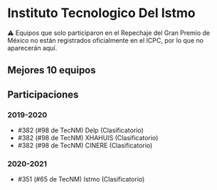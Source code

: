 # Instituto Tecnologico Del Istmo

:warning: Equipos que solo participaron en el Repechaje del Gran Premio de México no están registrados oficialmente en el ICPC, por lo que no aparecerán aquí.

## Mejores 10 equipos


## Participaciones

### 2019-2020

- #382 (#98 de TecNM) Delp (Clasificatorio)
- #382 (#98 de TecNM) XHAHUIS (Clasificatorio)
- #382 (#98 de TecNM) CINERE (Clasificatorio)

### 2020-2021

- #351 (#65 de TecNM) Istmo  (Clasificatorio)



